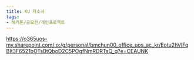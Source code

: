 ```yaml
---
title: KU 자소서
tags:
- 해커톤/공모전/개인프로젝트
---
```


https://o365uos-my.sharepoint.com/:o:/g/personal/bmchun00_office_uos_ac_kr/Eotu2hVIFqBIt3F6521bOTsBtQboD2C5POqfNmRDRTsQ_g?e=CEAUNK



